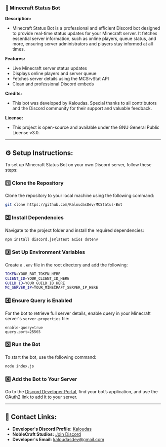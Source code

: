 ### 📡 Minecraft Status Bot  

**Description:**  
- Minecraft Status Bot is a professional and efficient Discord bot designed to provide real-time status updates for your Minecraft server. It fetches essential server information, such as online players, queue status, and more, ensuring server administrators and players stay informed at all times.

**Features:**  
- Live Minecraft server status updates  
- Displays online players and server queue  
- Fetches server details using the MCSrvStat API  
- Clean and professional Discord embeds  

**Credits:**  
- This bot was developed by Kaloudas. Special thanks to all contributors and the Discord community for their support and valuable feedback.  

**License:**  
- This project is open-source and available under the GNU General Public License v3.0.  

---

## ⚙️ Setup Instructions:  

To set up Minecraft Status Bot on your own Discord server, follow these steps:  

### 1️⃣ Clone the Repository  
Clone the repository to your local machine using the following command:  
```sh
git clone https://github.com/KaloudasDev/MCStatus-Bot
```

### 2️⃣ Install Dependencies  
Navigate to the project folder and install the required dependencies:  
```sh
npm install discord.js@latest axios dotenv
```

### 3️⃣ Set Up Environment Variables  
Create a `.env` file in the root directory and add the following:  
```sh
TOKEN=YOUR_BOT_TOKEN_HERE
CLIENT_ID=YOUR_CLIENT_ID_HERE
GUILD_ID=YOUR_GUILD_ID_HERE
MC_SERVER_IP=YOUR_MINECRAFT_SERVER_IP_HERE
```

### 4️⃣ Ensure Query is Enabled  
For the bot to retrieve full server details, enable query in your Minecraft server's `server.properties` file:  
```properties
enable-query=true
query.port=25565
```

### 5️⃣ Run the Bot  
To start the bot, use the following command:  
```sh
node index.js
```

### 6️⃣ Add the Bot to Your Server  
Go to the [Discord Developer Portal](https://discord.com/developers/applications), find your bot’s application, and use the OAuth2 link to add it to your server.  

---

## 🔗 Contact Links:  
- **Developer's Discord Profile:** [Kaloudas](https://discordlookup.com/user/1069279857072160921)  
- **NobleCraft Studios:** [Join Discord](https://discord.gg/noblecraft)  
- **Developer's Email:** [kaloudasdev@gmail.com](mailto:kaloudasdev@gmail.com)
